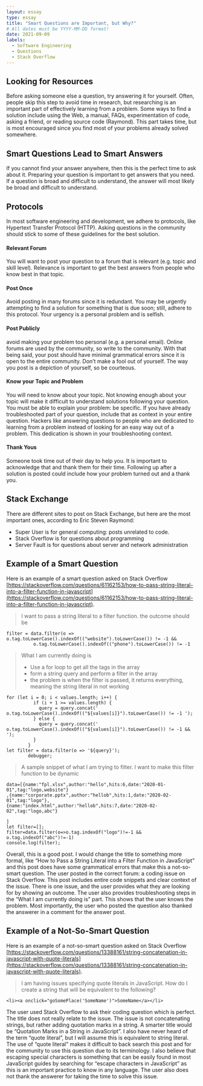 ```yaml
---
layout: essay
type: essay
title: "Smart Questions are Important, but Why?"
# All dates must be YYYY-MM-DD format!
date: 2021-09-09
labels:
  - Software Engineering
  - Questions
  - Stack Overflow
---
```


## Looking for Resources
Before asking someone else a question, try answering it for yourself. Often, people skip this step to avoid time in research, but researching is an important part of effectively learning from a problem. Some ways to find a solution include using the Web, a manual, FAQs, experimentation of code, asking a friend, or reading source code (Raymond). This part takes time, but is most encouraged since you find most of your problems already solved somewhere.

## Smart Questions Lead to Smart Answers
If you cannot find your answer anywhere, then this is the perfect time to ask about it. Preparing your question is important to get answers that you need. If a question is broad and difficult to understand, the answer will most likely be broad and difficult to understand. 

## Protocols
In most software engineering and development, we adhere to protocols, like Hypertext Transfer Protocol (HTTP). Asking questions in the community should stick to some of these guidelines for the best solution.
#### Relevant Forum
You will want to post your question to a forum that is relevant (e.g. topic and skill level). Relevance is important to get the best answers from people who know best in that topic. 
#### Post Once
Avoid posting in many forums since it is redundant. You may be urgently attempting to find a solution for something that is due soon; still, adhere to this protocol. Your urgency is a personal problem and is selfish.
#### Post Publicly
avoid making your problem too personal (e.g. a personal email). Online forums are used by the community, so write to the community. With that being said, your post should have minimal grammatical errors since it is open to the entire community. Don’t make a fool out of yourself. The way you post is a depiction of yourself, so be courteous.
#### Know your Topic and Problem
You will need to know about your topic. Not knowing enough about your topic will make it difficult to understand solutions following your question. You must be able to explain your problem: be specific. If you have already troubleshooted part of your question, include that as context in your entire question. Hackers like answering questions to people who are dedicated to learning from a problem instead of looking for an easy way out of a problem. This dedication is shown in your troubleshooting context.
#### Thank Yous
Someone took time out of their day to help you. It is important to acknowledge that and thank them for their time. Following up after a solution is posted could include how your problem turned out and a thank you.

## Stack Exchange
There are different sites to post on Stack Exchange, but here are the most important ones, according to Eric Steven Raymond:
* Super User is for general computing: posts unrelated to code.
* Stack Overflow is for questions about programming
* Server Fault is for questions about server and network administration

## Example of a Smart Question
Here is an example of a smart question asked on Stack Overflow [https://stackoverflow.com/questions/61162153/how-to-pass-string-literal-into-a-filter-function-in-javascript](https://stackoverflow.com/questions/61162153/how-to-pass-string-literal-into-a-filter-function-in-javascript).
> I want to pass a string literal to a filter function.
the outcome should be
> 
```
filter = data.filter(o => o.tag.toLowerCase().indexOf(("website").toLowerCase()) != -1 && 
          o.tag.toLowerCase().indexOf(("phone").toLowerCase()) != -1
```
> What I am currently doing is
> * Use a for loop to get all the tags in the array
> * form a string query and perform a filter in the array
> * the problem is when the filter is passed, it returns everything, meaning the string literal in not working
> 
```
for (let i = 0; i < values.length; i++) {
          if (i + 1 >= values.length) { 
            query = query.concat(' o.tag.toLowerCase().indexOf(("${values[i]}").toLowerCase()) != -1 ');
          } else {
            query = query.concat(' o.tag.toLowerCase().indexOf(("${values[i]}").toLowerCase()) != -1 && ');
          } 
        }
let filter = data.filter(o => '${query}');
        debugger;
```

> A sample snippet of what I am trying to filter. I want to make this filter function to be dynamic

```
data=[{name:"fpl.xlsx",author:"hello",hits:6,date:"2020-01-01",tag:"logo,website"}
,{name:"corporate.pptx",author:"hellob",hits:1,date:"2020-02-01",tag:"logo"}, 
{name:"index.html",author:"hellob",hits:7,date:"2020-02-02",tag:"logo,abc"} 

] 
let filter=[]; 
filter=data.filter(o=>o.tag.indexOf("logo")!=-1 && o.tag.indexOf("abc")!=-1) 
console.log(filter);
```

Overall, this is a good post. I would change the title to something more formal, like “How to Pass a String Literal into a Filter Function in JavaScript” and this post does have some grammatical errors that make this a not-so-smart question.
The user posted in the correct forum: a coding issue on Stack Overflow. This post includes entire code snippets and clear context of the issue. There is one issue, and the user provides what they are looking for by showing an outcome. The user also provides troubleshooting steps in the “What I am currently doing is” part. This shows that the user knows the problem. Most importantly, the user who posted the question also thanked the answerer in a comment for the answer post.

## Example of a Not-So-Smart Question
Here is an example of a not-so-smart question asked on Stack Overflow [https://stackoverflow.com/questions/13388161/string-concatenation-in-javascript-with-quote-literals](https://stackoverflow.com/questions/13388161/string-concatenation-in-javascript-with-quote-literals).
> I am having issues specifying quote literals in JavaScript. How do I create a string that will be equivalent to the following?

```
<li><a onclick="goSomePlace('SomeName')">SomeName</a></li>
```
The user used Stack Overflow to ask their coding question which is perfect. The title does not really relate to the issue. The issue is not concatenating strings, but rather adding quotation marks in a string. A smarter title would be “Quotation Marks in a String in JavaScript”. I also have never heard of the term “quote literal”, but I will assume this is equivalent to string literal. The use of “quote literal” makes it difficult to back search this post and for the community to use this question due to its terminology. I also believe that escaping special characters is something that can be easily found in most JavaScript guides by searching for “escape characters in JavaScript” as this is an important practice to know in any language. The user also does not thank the answerer for taking the time to solve this issue.


